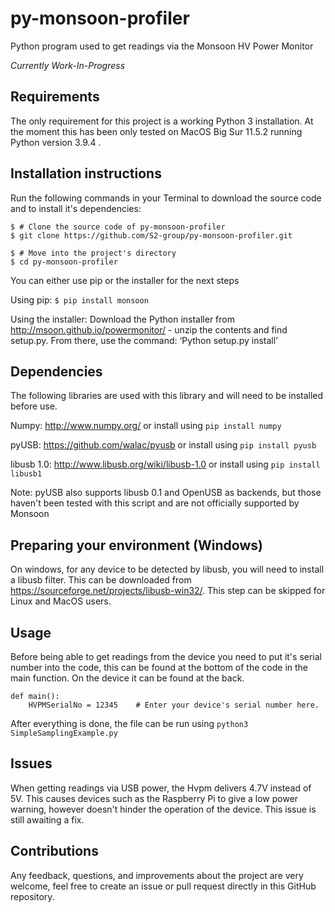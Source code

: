 # py-monsoon-profiler
Python program used to get readings via the Monsoon HV Power Monitor

*Currently Work-In-Progress*

## Requirements
The only requirement for this project is a working Python 3 installation. At the moment this has been only tested on MacOS Big Sur 11.5.2 running Python version 3.9.4 .


## Installation instructions
Run the following commands in your Terminal to download the source code and to install it's dependencies:

```
$ # Clone the source code of py-monsoon-profiler
$ git clone https://github.com/S2-group/py-monsoon-profiler.git

$ # Move into the project's directory
$ cd py-monsoon-profiler

```

You can either use pip or the installer for the next steps

Using pip: `$ pip install monsoon`

Using the installer: Download the Python installer from http://msoon.github.io/powermonitor/ - unzip the contents and find setup.py.  From there, use the command:
‘Python setup.py install’

## Dependencies
The following libraries are used with this library and will need to be installed before use.

Numpy:  http://www.numpy.org/
or install using `pip install numpy`

pyUSB:  https://github.com/walac/pyusb
or install using `pip install pyusb`

libusb 1.0: http://www.libusb.org/wiki/libusb-1.0
or install using `pip install libusb1`

Note: pyUSB also supports libusb 0.1 and OpenUSB as backends, but those haven't been tested with this script and are not officially supported by Monsoon

## Preparing your environment (Windows)

On windows, for any device to be detected by libusb, you will need to install a libusb filter.  This can be downloaded from https://sourceforge.net/projects/libusb-win32/.  This step can be skipped for Linux and MacOS users. 


## Usage
Before being able to get readings from the device you need to put it's serial number into the code, this can be found at the bottom of the code in the main function. On the device it can be found at the back.

```
def main():
    HVPMSerialNo = 12345    # Enter your device's serial number here.

```

After everything is done, the file can be run using `python3 SimpleSamplingExample.py`

## Issues

When getting readings via USB power, the Hvpm delivers 4.7V instead of 5V. This causes devices such as the Raspberry Pi to give a low power warning,
however doesn't hinder the operation of the device. This issue is still awaiting a fix.
## Contributions

Any feedback, questions, and improvements about the project are very welcome, feel free to create an issue or pull request directly in this GitHub repository.



